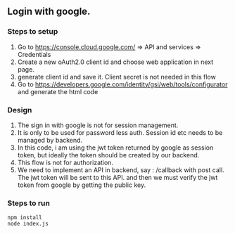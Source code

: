 ## Login with google.  

### Steps to setup
1. Go to https://console.cloud.google.com/ => API and services => Credentials
2. Create a new oAuth2.0 client id and choose web application in next page. 
3. generate client id and save it. Client secret is not needed in this flow
4. Go to https://developers.google.com/identity/gsi/web/tools/configurator and generate the html code

### Design
1. The sign in with google is not for session management.  
2. It is only to be used for password less auth. Session id etc needs to be managed by backend. 
3. In this code, i am using the jwt token returned by google as session token, but ideally the token should be created by our backend. 
4. This flow is not for authorization.
5. We need to implement an API in backend, say : /callback with post call. The jwt token will be sent to this API. and then we must verify the jwt token from google by getting the public key. 

### Steps to run
```
npm install
node index.js
```